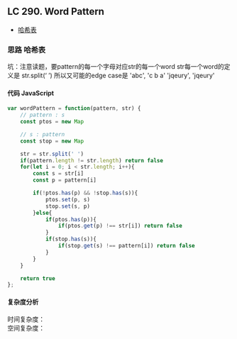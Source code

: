 ## LC 290. Word Pattern

- [哈希表](#思路-哈希表)

### 思路 哈希表
坑：注意读题，要pattern的每一个字母对应str的每一个word
str每一个word的定义是 str.split(‘ ’)
所以又可能的edge case是
'abc', 'c b a'
'jqeury', 'jqeury'  
#### 代码 JavaScript

```JavaScript
var wordPattern = function(pattern, str) {
    // pattern : s 
    const ptos = new Map

    // s : pattern
    const stop = new Map

    str = str.split(' ')
    if(pattern.length != str.length) return false
    for(let i = 0; i < str.length; i++){
        const s = str[i]
        const p = pattern[i]

        if(!ptos.has(p) && !stop.has(s)){
            ptos.set(p, s)
            stop.set(s, p)
        }else{
            if(ptos.has(p)){
                if(ptos.get(p) !== str[i]) return false
            }
            if(stop.has(s)){
                if(stop.get(s) !== pattern[i]) return false
            }
        }
    }

    return true
};

```

#### 复杂度分析
时间复杂度： </br>
空间复杂度：